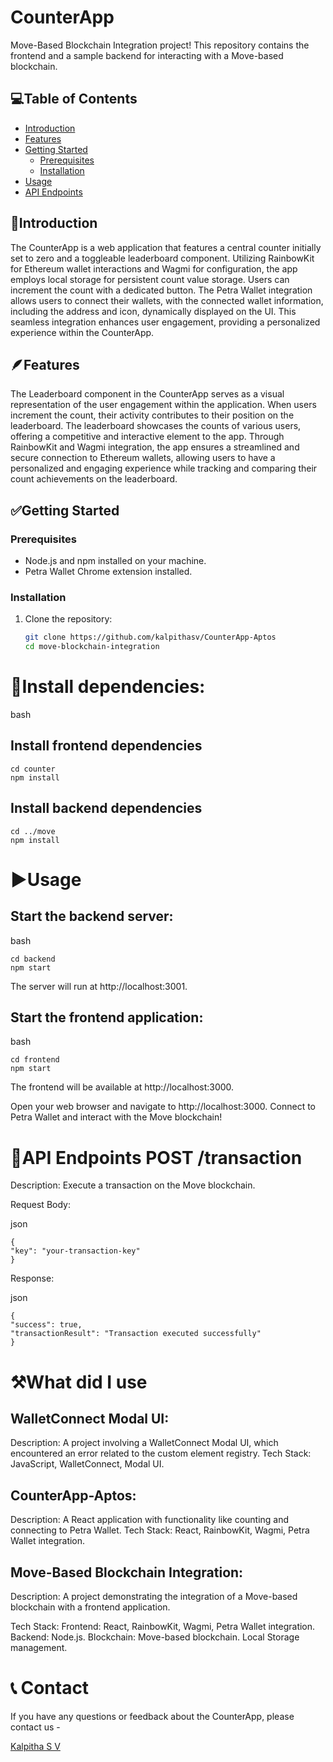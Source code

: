 # CounterApp

 Move-Based Blockchain Integration project! This repository contains the frontend and a sample backend for interacting with a Move-based blockchain.

## 💻Table of Contents

- [Introduction](#introduction)
- [Features](#features)
- [Getting Started](#getting-started)
  - [Prerequisites](#prerequisites)
  - [Installation](#installation)
- [Usage](#usage)
- [API Endpoints](#api-endpoints)

## 🤩Introduction

  The CounterApp is a web application that features a central counter initially set to zero and a toggleable leaderboard component. Utilizing RainbowKit for Ethereum wallet interactions and Wagmi for configuration, the app employs local storage for persistent count value storage. Users can increment the count with a dedicated button. The Petra Wallet integration allows users to connect their wallets, with the connected wallet information, including the address and icon, dynamically displayed on the UI. This seamless integration enhances user engagement, providing a personalized experience within the CounterApp.

## 🪶Features

  The Leaderboard component in the CounterApp serves as a visual representation of the user engagement within the application. When users increment the count, their activity contributes to their position on the leaderboard. The leaderboard showcases the counts of various users, offering a competitive and interactive element to the app. Through RainbowKit and Wagmi integration, the app ensures a streamlined and secure connection to Ethereum wallets, allowing users to have a personalized and engaging experience while tracking and comparing their count achievements on the leaderboard.

## ✅Getting Started

### Prerequisites

- Node.js and npm installed on your machine.
- Petra Wallet Chrome extension installed.

### Installation

1. Clone the repository:

   ```bash
   git clone https://github.com/kalpithasv/CounterApp-Aptos
   cd move-blockchain-integration


# 📩Install dependencies:

bash

## Install frontend dependencies
    cd counter
    npm install

## Install backend dependencies
    cd ../move
    npm install
# ▶️Usage

## Start the backend server:

bash

    cd backend
    npm start

The server will run at http://localhost:3001.

## Start the frontend application:

bash

    cd frontend
    npm start

The frontend will be available at http://localhost:3000.

Open your web browser and navigate to http://localhost:3000. Connect to Petra Wallet and interact with the Move blockchain!



# 💱API Endpoints POST /transaction

 Description: Execute a transaction on the Move blockchain.

Request Body:

json

    {
    "key": "your-transaction-key"
    }

Response:

json

    {
    "success": true,
    "transactionResult": "Transaction executed successfully"
    }


# ⚒️What did I use

## WalletConnect Modal UI:
 Description: A project involving a WalletConnect Modal UI, which encountered an error related to the custom element registry.
Tech Stack: JavaScript, WalletConnect, Modal UI.

## CounterApp-Aptos:
Description: A React application with functionality like counting and connecting to Petra Wallet.
Tech Stack: React, RainbowKit, Wagmi, Petra Wallet integration.

## Move-Based Blockchain Integration:
Description: A project demonstrating the integration of a Move-based blockchain with a frontend application.

Tech Stack:
Frontend: React, RainbowKit, Wagmi, Petra Wallet integration.
Backend: Node.js.
Blockchain: Move-based blockchain.
Local Storage management.





# 📞 Contact 

If you have any questions or feedback about the CounterApp, please contact us - 

[Kalpitha S V](https://linktr.ee/kalpithasv)  



